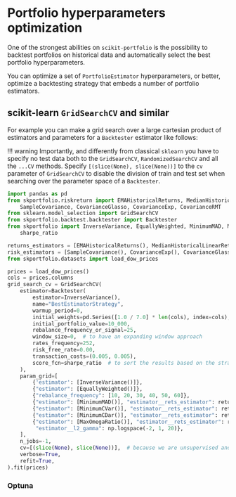 # Portfolio hyperparameters optimization
One of the strongest abilities on `scikit-portfolio` is the possibility to backtest portfolios on historical data and automatically select the best portfolio hyperparameters.

You can optimize a set of `PortfolioEstimator` hyperparameters, or better, optimize a backtesting strategy that embeds a number of portfolio estimators. 

## scikit-learn `GridSearchCV` and similar

For example you can make a grid search over a large cartesian product of estimators and parameters for a `Backtester` estimator like follows:

!!! warning
	Importantly, and differently from classical `sklearn` you have to specify no test data both to the `GridSearchCV`, `RandomizedSearchCV` and all the `...CV` methods.
	Specify `[(slice(None), slice(None))]` to the `cv` parameter of `GridSearchCV` to disable the division of train and test set when searching over the parameter space of a `Backtester`.

```python
import pandas as pd
from skportfolio.riskreturn import EMAHistoricalReturns, MedianHistoricalLinearReturns, MeanHistoricalLinearReturns,
    SampleCovariance, CovarianceGlasso, CovarianceExp, CovarianceRMT
from sklearn.model_selection import GridSearchCV
from skportfolio.backtest.backtester import Backtester
from skportfolio import InverseVariance, EquallyWeighted, MinimumMAD, MaxOmegaRatio, MinimumCDar, MinimumCVar,
    sharpe_ratio

returns_estimators = [EMAHistoricalReturns(), MedianHistoricalLinearReturns(), MeanHistoricalLinearReturns()]
risk_estimators = [SampleCovariance(), CovarianceExp(), CovarianceGlasso(), CovarianceRMT()]
from skportfolio.datasets import load_dow_prices

prices = load_dow_prices()
cols = prices.columns
grid_search_cv = GridSearchCV(
    estimator=Backtester(
        estimator=InverseVariance(),
        name="BestEstimatorStrategy",
        warmup_period=0,
        initial_weights=pd.Series([1.0 / 7.0] * len(cols), index=cols),  # initialize with equal weights
        initial_portfolio_value=10_000,
        rebalance_frequency_or_signal=25,
        window_size=0,  # to have an expanding window approach
        rates_frequency=252,
        risk_free_rate=0.00,
        transaction_costs=(0.005, 0.005),
        score_fcn=sharpe_ratio  # to sort the results based on the strategy Omega ratio
    ),
    param_grid=[
        {'estimator': [InverseVariance()]},
        {"estimator": [EquallyWeighted()]},
        {"rebalance_frequency": [10, 20, 30, 40, 50, 60]},
        {"estimator": [MinimumMAD()], "estimator__rets_estimator": returns_estimators},
        {"estimator": [MinimumCVar()], "estimator__rets_estimator": returns_estimators},
        {"estimator": [MinimumCDar()], "estimator__rets_estimator": returns_estimators},
        {"estimator": [MaxOmegaRatio()], "estimator__rets_estimator": returns_estimators,
         "estimator__l2_gamma": np.logspace(-2, 1, 20)},
    ],
    n_jobs=-1,
    cv=[(slice(None), slice(None))],  # because we are unsupervised and need to test set.
    verbose=True,
    refit=True,
).fit(prices)
```



### Optuna
